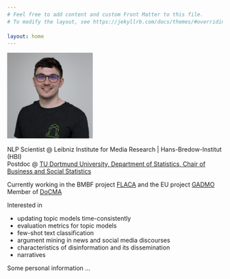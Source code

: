 ```yaml
---
# Feel free to add content and custom Front Matter to this file.
# To modify the layout, see https://jekyllrb.com/docs/themes/#overriding-theme-defaults

layout: home
---
```


<img src="/assets/rieger_sq.jpg" alt="Portrait photo of Jonas Rieger" width="200"/>

NLP Scientist @ Leibniz Institute for Media Research | Hans-Bredow-Institut (HBI)\
Postdoc @ [TU Dortmund University, Department of Statistics, Chair of Business and Social Statistics](https://lwus.statistik.tu-dortmund.de/en/chair/team/rieger/)

Currently working in the BMBF project [FLACA](https://twitter.com/kkvk7/status/1586094068513198081) and the EU project [GADMO](https://www.journalistik-dortmund.de/news/vereint-gegen-desinformation-groesster-zusammenschluss-von-faktencheckern-und-wissenschaftlern-im-deutschsprachigen-raum-gestartet/)\
Member of [DoCMA](https://docma.tu-dortmund.de/)

Interested in
* updating topic models time-consistently
* evaluation metrics for topic models
* few-shot text classification
* argument mining in news and social media discourses
* characteristics of disinformation and its dissemination
* narratives

Some personal information
...
